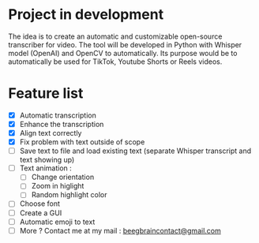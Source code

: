 # Project in development

The idea is to create an automatic and customizable open-source transcriber for video. The tool will be developed in Python with Whisper model (OpenAI) and OpenCV to automatically. Its purpose would be to automatically be used for TikTok, Youtube Shorts or Reels videos.

# Feature list 
- [x] Automatic transcription
- [x] Enhance the transcription
- [x] Align text correctly
- [x] Fix problem with text outside of scope
- [ ] Save text to file and load existing text (separate Whisper transcript and text showing up)
- [ ] Text animation :
    - [ ] Change orientation
    - [ ] Zoom in higlight
    - [ ] Random highlight color
- [ ] Choose font
- [ ] Create a GUI
- [ ] Automatic emoji to text
- [ ] More ? Contact me at my mail : beegbraincontact@gmail.com